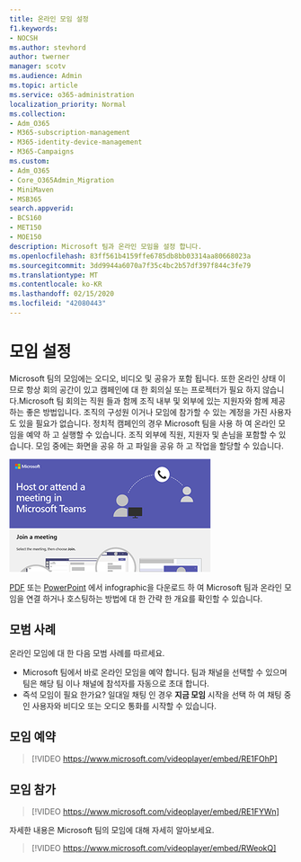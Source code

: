 ```yaml
---
title: 온라인 모임 설정
f1.keywords:
- NOCSH
ms.author: stevhord
author: twerner
manager: scotv
ms.audience: Admin
ms.topic: article
ms.service: o365-administration
localization_priority: Normal
ms.collection:
- Adm_O365
- M365-subscription-management
- M365-identity-device-management
- M365-Campaigns
ms.custom:
- Adm_O365
- Core_O365Admin_Migration
- MiniMaven
- MSB365
search.appverid:
- BCS160
- MET150
- MOE150
description: Microsoft 팀과 온라인 모임을 설정 합니다.
ms.openlocfilehash: 83ff561b4159ffe6785db8bb03314aa80668023a
ms.sourcegitcommit: 3dd9944a6070a7f35c4bc2b57df397f844c3fe79
ms.translationtype: MT
ms.contentlocale: ko-KR
ms.lasthandoff: 02/15/2020
ms.locfileid: "42080443"
---
```

# <a name="set-up-meetings"></a>모임 설정

Microsoft 팀의 모임에는 오디오, 비디오 및 공유가 포함 됩니다. 또한 온라인 상태 이므로 항상 회의 공간이 있고 캠페인에 대 한 회의실 또는 프로젝터가 필요 하지 않습니다.Microsoft 팀 회의는 직원 들과 함께 조직 내부 및 외부에 있는 지원자와 함께 제공 하는 좋은 방법입니다. 조직의 구성원 이거나 모임에 참가할 수 있는 계정을 가진 사용자도 있을 필요가 없습니다. 정치적 캠페인의 경우 Microsoft 팀을 사용 하 여 온라인 모임을 예약 하 고 실행할 수 있습니다. 조직 외부에 직원, 지원자 및 손님을 포함할 수 있습니다. 모임 중에는 화면을 공유 하 고 파일을 공유 하 고 작업을 할당할 수 있습니다.

[![모임의 두 사용자에 대 한 그림](../media/HostOnlineMeeting-thumb-358x201.png)](https://go.microsoft.com/fwlink/?linkid=2078712)

[PDF](https://go.microsoft.com/fwlink/?linkid=2078712) 또는 [PowerPoint](https://go.microsoft.com/fwlink/?linkid=2079515) 에서 infographic을 다운로드 하 여 Microsoft 팀과 온라인 모임을 연결 하거나 호스팅하는 방법에 대 한 간략 한 개요를 확인할 수 있습니다.

## <a name="best-practices"></a>모범 사례

온라인 모임에 대 한 다음 모범 사례를 따르세요.
- Microsoft 팀에서 바로 온라인 모임을 예약 합니다. 팀과 채널을 선택할 수 있으며 팀은 해당 팀 이나 채널에 참석자를 자동으로 초대 합니다.
- 즉석 모임이 필요 한가요? 일대일 채팅 인 경우 **지금 모임** 시작을 선택 하 여 채팅 중인 사용자와 비디오 또는 오디오 통화를 시작할 수 있습니다. 


## <a name="schedule-a-meeting"></a>모임 예약

> [!VIDEO https://www.microsoft.com/videoplayer/embed/RE1FOhP]

## <a name="join-a-meeting"></a>모임 참가

> [!VIDEO https://www.microsoft.com/videoplayer/embed/RE1FYWn]

자세한 내용은 Microsoft 팀의 모임에 대해 자세히 알아보세요.

> [!VIDEO https://www.microsoft.com/videoplayer/embed/RWeokQ]
